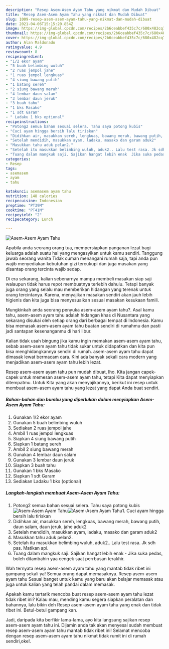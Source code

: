 ```yaml
---
description: "Resep Asem-Asem Ayam Tahu yang nikmat dan Mudah Dibuat"
title: "Resep Asem-Asem Ayam Tahu yang nikmat dan Mudah Dibuat"
slug: 1009-resep-asem-asem-ayam-tahu-yang-nikmat-dan-mudah-dibuat
date: 2021-04-06T15:15:20.854Z
image: https://img-global.cpcdn.com/recipes/2b6ceabbef435c7c/680x482cq70/asem-asem-ayam-tahu-foto-resep-utama.jpg
thumbnail: https://img-global.cpcdn.com/recipes/2b6ceabbef435c7c/680x482cq70/asem-asem-ayam-tahu-foto-resep-utama.jpg
cover: https://img-global.cpcdn.com/recipes/2b6ceabbef435c7c/680x482cq70/asem-asem-ayam-tahu-foto-resep-utama.jpg
author: Alan Maldonado
ratingvalue: 4.9
reviewcount: 8
recipeingredient:
- "1/2 ekor ayam"
- "5 buah belimbing wuluh"
- "2 ruas jempol jahe"
- "1 ruas jempol lengkuas"
- "4 siung bawang putih"
- "1 batang sereh"
- "2 siung bawang merah"
- "4 lembar daun salam"
- "3 lembar daun jeruk"
- "3 buah tahu"
- "1 bks Masako"
- "1 sdt Garam"
- " Ladaku 1 bks optional"
recipeinstructions:
- "Potong2 semua bahan sesuai selera. Tahu saya potong kubis"
- "Cuci ayam hingga bersih lalu tiriskan"
- "Didihkan air, masukkan sereh, lengkuas, bawang merah, bawang putih, daun salam, daun jeruk, jahe aduk2"
- "Setelah mendidih, masukkan ayam, ladaku, masako dan garam aduk2"
- "Masukkan tahu aduk pelan2."
- "Setelah itu masukkan belimbing wuluh, aduk2.. Lalu test rasa. Jk sdh pas. Matikan api."
- "Tuang dalam mangkuk saji. Sajikan hangat lebih enak  Jika suka pedas, boleh ditambahin yaa cengek saat perrbusan terakhir."
categories:
- Resep
tags:
- asemasem
- ayam
- tahu

katakunci: asemasem ayam tahu 
nutrition: 148 calories
recipecuisine: Indonesian
preptime: "PT39M"
cooktime: "PT41M"
recipeyield: "2"
recipecategory: Lunch

---
```



![Asem-Asem Ayam Tahu](https://img-global.cpcdn.com/recipes/2b6ceabbef435c7c/680x482cq70/asem-asem-ayam-tahu-foto-resep-utama.jpg)

Apabila anda seorang orang tua, mempersiapkan panganan lezat bagi keluarga adalah suatu hal yang mengasyikan untuk kamu sendiri. Tanggung jawab seorang  wanita Tidak cuman menangani rumah saja, tapi anda pun wajib menyediakan kebutuhan gizi tercukupi dan juga masakan yang disantap orang tercinta wajib sedap.

Di era  sekarang, kalian sebenarnya mampu membeli masakan siap saji walaupun tidak harus repot membuatnya terlebih dahulu. Tetapi banyak juga orang yang selalu mau memberikan hidangan yang terenak untuk orang tercintanya. Karena, menyajikan masakan sendiri akan jauh lebih higienis dan kita juga bisa menyesuaikan sesuai masakan kesukaan famili. 



Mungkinkah anda seorang penyuka asem-asem ayam tahu?. Asal kamu tahu, asem-asem ayam tahu adalah hidangan khas di Nusantara yang sekarang disukai oleh setiap orang dari berbagai tempat di Indonesia. Kamu bisa memasak asem-asem ayam tahu buatan sendiri di rumahmu dan pasti jadi santapan kesenanganmu di hari libur.

Kalian tidak usah bingung jika kamu ingin memakan asem-asem ayam tahu, sebab asem-asem ayam tahu tidak sukar untuk didapatkan dan kita pun bisa menghidangkannya sendiri di rumah. asem-asem ayam tahu dapat dimasak lewat bermacam cara. Kini ada banyak sekali cara modern yang menjadikan asem-asem ayam tahu lebih lezat.

Resep asem-asem ayam tahu pun mudah dibuat, lho. Kita jangan capek-capek untuk memesan asem-asem ayam tahu, tetapi Kita dapat menyiapkan ditempatmu. Untuk Kita yang akan menyajikannya, berikut ini resep untuk membuat asem-asem ayam tahu yang lezat yang dapat Anda buat sendiri.

<!--inarticleads1-->

##### Bahan-bahan dan bumbu yang diperlukan dalam menyiapkan Asem-Asem Ayam Tahu:

1. Gunakan 1/2 ekor ayam
1. Gunakan 5 buah belimbing wuluh
1. Sediakan 2 ruas jempol jahe
1. Ambil 1 ruas jempol lengkuas
1. Siapkan 4 siung bawang putih
1. Siapkan 1 batang sereh
1. Ambil 2 siung bawang merah
1. Gunakan 4 lembar daun salam
1. Gunakan 3 lembar daun jeruk
1. Siapkan 3 buah tahu
1. Gunakan 1 bks Masako
1. Siapkan 1 sdt Garam
1. Sediakan  Ladaku 1 bks (optional)




<!--inarticleads2-->

##### Langkah-langkah membuat Asem-Asem Ayam Tahu:

1. Potong2 semua bahan sesuai selera. Tahu saya potong kubis
<img src="https://img-global.cpcdn.com/steps/4dfafb607cf61d11/160x128cq70/asem-asem-ayam-tahu-langkah-memasak-1-foto.jpg" alt="Asem-Asem Ayam Tahu"><img src="https://img-global.cpcdn.com/steps/2f92fc4467d049ed/160x128cq70/asem-asem-ayam-tahu-langkah-memasak-1-foto.jpg" alt="Asem-Asem Ayam Tahu">1. Cuci ayam hingga bersih lalu tiriskan
1. Didihkan air, masukkan sereh, lengkuas, bawang merah, bawang putih, daun salam, daun jeruk, jahe aduk2
1. Setelah mendidih, masukkan ayam, ladaku, masako dan garam aduk2
1. Masukkan tahu aduk pelan2.
1. Setelah itu masukkan belimbing wuluh, aduk2.. Lalu test rasa. Jk sdh pas. Matikan api.
1. Tuang dalam mangkuk saji. Sajikan hangat lebih enak -  Jika suka pedas, boleh ditambahin yaa cengek saat perrbusan terakhir.




Wah ternyata resep asem-asem ayam tahu yang mantab tidak ribet ini gampang sekali ya! Semua orang dapat memasaknya. Resep asem-asem ayam tahu Sesuai banget untuk kamu yang baru akan belajar memasak atau juga untuk kalian yang telah pandai dalam memasak.

Apakah kamu tertarik mencoba buat resep asem-asem ayam tahu lezat tidak ribet ini? Kalau mau, mending kamu segera siapkan peralatan dan bahannya, lalu bikin deh Resep asem-asem ayam tahu yang enak dan tidak ribet ini. Betul-betul gampang kan. 

Jadi, daripada kita berfikir lama-lama, ayo kita langsung sajikan resep asem-asem ayam tahu ini. Dijamin anda tak akan menyesal sudah membuat resep asem-asem ayam tahu mantab tidak ribet ini! Selamat mencoba dengan resep asem-asem ayam tahu nikmat tidak rumit ini di rumah sendiri,oke!.


